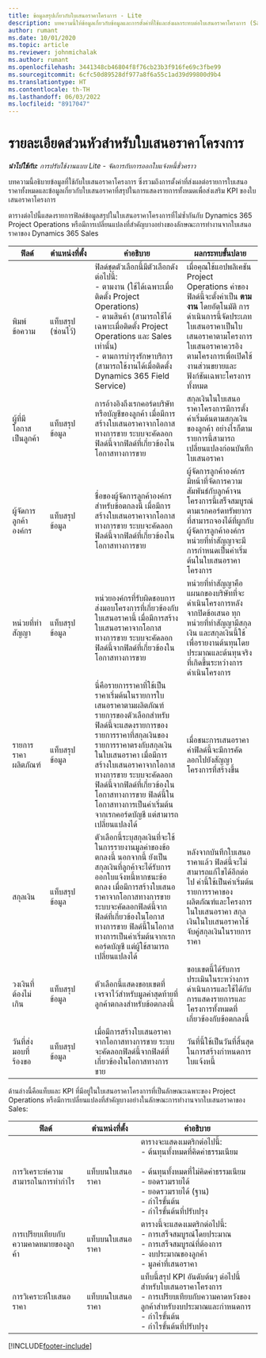 ```yaml
---
title: ข้อมูลสรุปเกี่ยวกับใบเสนอราคาโครงการ - Lite
description: บทความนี้ให้ข้อมูลเกี่ยวกับข้อมูลและการตั้งค่าที่ใช้และส่งผลกระทบต่อใบเสนอราคาโครงการ (Sales)
author: rumant
ms.date: 10/01/2020
ms.topic: article
ms.reviewer: johnmichalak
ms.author: rumant
ms.openlocfilehash: 3441348cb46804f8f76cb23b3f916fe69c3fbe99
ms.sourcegitcommit: 6cfc50d89528df977a8f6a55c1ad39d99800d9b4
ms.translationtype: HT
ms.contentlocale: th-TH
ms.lasthandoff: 06/03/2022
ms.locfileid: "8917047"
---
```

# <a name="header-details-for-project-quotes"></a>รายละเอียดส่วนหัวสำหรับใบเสนอราคาโครงการ

_**นำไปใช้กับ:** การปรับใช้งานแบบ Lite - จัดการกับการออกใบแจ้งหนี้ชั่วคราว_

บทความนี้อธิบายข้อมูลที่ใช้กับใบเสนอราคาโครงการ ซึ่งรวมถึงการตั้งค่าที่ส่งผลต่อรายการใบเสนอราคาทั้งหมดและข้อมูลเกี่ยวกับใบเสนอราคาที่สรุปในการแสดงรายการทั้งหมดเพื่อส่งเสริม KPI ของใบเสนอราคาโครงการ

ตารางต่อไปนี้แสดงรายการฟิลด์ข้อมูลสรุปในใบเสนอราคาโครงการที่ไม่ซ้ำกันกับ Dynamics 365 Project Operations หรือมีการเปลี่ยนแปลงที่สำคัญบางอย่างของลักษณะการทำงานจากใบเสนอราคาของ Dynamics 365 Sales

| **ฟิลด์** | **ตำแหน่งที่ตั้ง** | **คำอธิบาย** | **ผลกระทบขั้นปลาย** |
| --- | --- | --- | --- |
| พิมพ์ข้อความ | แท็บสรุป (ซ่อนไว้) | ฟิลด์ชุดตัวเลือกนี้มีตัวเลือกดังต่อไปนี้:</br>- ตามงาน (ใช้ได้เฉพาะเมื่อติดตั้ง Project Operations)</br>- ตามสินค้า (สามารถใช้ได้เฉพาะเมื่อติดตั้ง Project Operations และ Sales เท่านั้น)</br>- ตามการบำรุงรักษาบริการ (สามารถใช้งานได้เมื่อติดตั้ง Dynamics 365 Field Service) | เมื่อคุณใช้แอปพลิเคชัน Project Operations ค่าของฟิลด์นี้จะตั้งค่าเป็น **ตามงาน** โดยอัตโนมัติ การดำเนินการนี้จัดประเภทใบเสนอราคาเป็นใบเสนอราคาตามโครงการ ใบเสนอราคาควรอิงตามโครงการเพื่อเปิดใช้งานส่วนขยายและฟังก์ชันเฉพาะโครงการทั้งหมด |
| ผู้ที่มีโอกาสเป็นลูกค้า | แท็บสรุปข้อมูล | การอ้างอิงถึงเรกคอร์ดบริษัทหรือบัญชีของลูกค้า เมื่อมีการสร้างใบเสนอราคาจากโอกาสทางการขาย ระบบจะคัดลอกฟิลด์นี้จากฟิลด์ที่เกี่ยวข้องในโอกาสทางการขาย | สกุลเงินในใบเสนอราคาโครงการมีการตั้งค่าเริ่มต้นตามสกุลเงินของลูกค้า อย่างไรก็ตาม รายการนี้สามารถเปลี่ยนแปลงก่อนบันทึกใบเสนอราคา |
| ผู้จัดการลูกค้าองค์กร | แท็บสรุปข้อมูล | ชื่อของผู้จัดการลูกค้าองค์กรสำหรับข้อตกลงนี้ เมื่อมีการสร้างใบเสนอราคาจากโอกาสทางการขาย ระบบจะคัดลอกฟิลด์นี้จากฟิลด์ที่เกี่ยวข้องในโอกาสทางการขาย | ผู้จัดการลูกค้าองค์กรมีหน้าที่จัดการความสัมพันธ์กับลูกค้าจนโครงการนี้เสร็จสมบูรณ์ ตามเรกคอร์ดทรัพยากรที่สามารถจองได้ที่ผูกกับผู้จัดการลูกค้าองค์กร หน่วยที่ทำสัญญาจะมีการกำหนดเป็นค่าเริ่มต้นในใบเสนอราคาโครงการ |
| หน่วยที่ทำสัญญา | แท็บสรุปข้อมูล | หน่วยองค์กรที่รับผิดชอบการส่งมอบโครงการที่เกี่ยวข้องกับใบเสนอราคานี้ เมื่อมีการสร้างใบเสนอราคาจากโอกาสทางการขาย ระบบจะคัดลอกฟิลด์นี้จากฟิลด์ที่เกี่ยวข้องในโอกาสทางการขาย | หน่วยที่ทำสัญญาคือแผนกของบริษัทที่จะดำเนินโครงการหลังจากปิดข้อเสนอ ทุกหน่วยที่ทำสัญญามีสกุลเงิน และสกุลเงินนี้ใช้เพื่อรายงานต้นทุนโดยประมาณและต้นทุนจริงที่เกิดขึ้นระหว่างการดำเนินโครงการ |
| รายการราคาผลิตภัณฑ์ | แท็บสรุปข้อมูล | นี่คือรายการราคาที่ใช้เป็นราคาเริ่มต้นในรายการใบเสนอราคาตามผลิตภัณฑ์ รายการของตัวเลือกสำหรับฟิลด์นี้จะแสดงรายการของรายการราคาที่สกุลเงินของรายการราคาตรงกับสกุลเงินในใบเสนอราคา เมื่อมีการสร้างใบเสนอราคาจากโอกาสทางการขาย ระบบจะคัดลอกฟิลด์นี้จากฟิลด์ที่เกี่ยวข้องในโอกาสทางการขาย ฟิลด์นี้ในโอกาสทางการเป็นค่าเริ่มต้นจากเรกคอร์ดบัญชี แต่สามารถเปลี่ยนแปลงได้ | เมื่อชนะการเสนอราคา ค่าฟิลด์นี้จะมีการคัดลอกไปยังสัญญาโครงการที่สร้างขึ้น |
| สกุลเงิน | แท็บสรุปข้อมูล | ตัวเลือกนี้ระบุสกุลเงินที่จะใช้ในการรายงานมูลค่าของข้อตกลงนี้ นอกจากนี้ ยังเป็นสกุลเงินที่ลูกค้าจะได้รับการออกใบแจ้งหนี้หากชนะข้อตกลง เมื่อมีการสร้างใบเสนอราคาจากโอกาสทางการขาย ระบบจะคัดลอกฟิลด์นี้จากฟิลด์ที่เกี่ยวข้องในโอกาสทางการขาย ฟิลด์นี้ในโอกาสทางการเป็นค่าเริ่มต้นจากเรกคอร์ดบัญชี แต่ผู้ใช้สามารถเปลี่ยนแปลงได้ | หลังจากบันทึกใบเสนอราคาแล้ว ฟิลด์นี้จะไม่สามารถแก้ไขได้อีกต่อไป ค่านี้ใช้เป็นค่าเริ่มต้นรายการราคาของผลิตภัณฑ์และโครงการในใบเสนอราคา สกุลเงินในใบเสนอราคาใช้จับคู่สกุลเงินในรายการราคา |
| วงเงินที่ต้องไม่เกิน | แท็บสรุปข้อมูล | ตัวเลือกนี้แสดงขอบเขตที่เจรจาไว้สำหรับมูลค่าสุดท้ายที่ลูกค้าตกลงสำหรับข้อตกลงนี้ | ขอบเขตนี้ได้รับการประเมินในระหว่างการดำเนินการและใช้ได้กับการแสดงรายการและโครงการทั้งหมดที่เกี่ยวข้องกับข้อตกลงนี้ |
| วันที่ส่งมอบที่ร้องขอ | แท็บสรุปข้อมูล | เมื่อมีการสร้างใบเสนอราคาจากโอกาสทางการขาย ระบบจะคัดลอกฟิลด์นี้จากฟิลด์ที่เกี่ยวข้องในโอกาสทางการขาย | วันที่นี้ใช้เป็นวันที่สิ้นสุดในการสร้างกำหนดการใบแจ้งหนี้ |

ด้านล่างนี้คือแท็บและ KPI ที่มีอยู่ในใบเสนอราคาโครงการที่เป็นลักษณะเฉพาะของ Project Operations หรือมีการเปลี่ยนแปลงที่สำคัญบางอย่างในลักษณะการทำงานจากใบเสนอราคาของ Sales:

| **ฟิลด์** | **ตำแหน่งที่ตั้ง** | **คำอธิบาย** |
| --- | --- | --- |
| การวิเคราะห์ความสามารถในการทำกำไร | แท็บบนใบเสนอราคา | ตารางจะแสดงเมตริกต่อไปนี้:</br>- ต้นทุนทั้งหมดที่คิดค่าธรรมเนียม</br></br>- ต้นทุนทั้งหมดที่ไม่คิดค่าธรรมเนียม</br>- ยอดรวมรายได้</br>- ยอดรวมรายได้ (ฐาน)</br>- กำไรขั้นต้น</br>- กำไรขั้นต้นที่ปรับปรุง|
| การเปรียบเทียบกับความคาดหมายของลูุกค้า | แท็บบนใบเสนอราคา | ตารางนี้จะแสดงเมตริกต่อไปนี้:</br>- การเสร็จสมบูรณ์โดยประมาณ</br>- การเสร็จสมบูรณ์ที่ต้องการ</br>- งบประมาณของลูกค้า</br>- มูลค่าที่เสนอราคา |
| การวิเคราะห์ใบเสนอราคา | แท็บบนใบเสนอราคา | แท็บนี้สรุป KPI อันดับต้นๆ ต่อไปนี้สำหรับใบเสนอราคาโครงการ</br>- การเปรียบเทียบกับความคาดหวังของลูกค้าสำหรับงบประมาณและกำหนดการ</br>- กำไรขั้นต้น</br>- กำไรขั้นต้นที่ปรับปรุง |


[!INCLUDE[footer-include](../../includes/footer-banner.md)]
